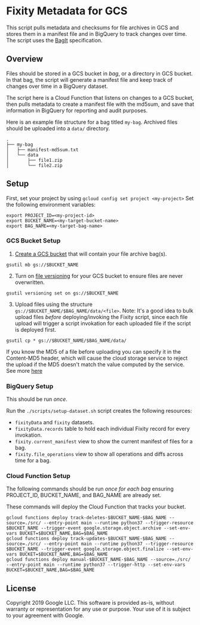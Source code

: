 # Fixity Metadata for GCS
This script pulls metadata and checksums for file archives in GCS and stores them in a manifest file and in BigQuery to track changes over time. The script uses the [BagIt](https://tools.ietf.org/html/draft-kunze-bagit-17) specification.

## Overview
Files should be stored in a GCS bucket in _bag_, or a directory in GCS bucket. In that bag, the script will generate a manifest file and keep track of changes over time in a BigQuery dataset.

The script here is a Cloud Function that listens on changes to a GCS bucket, then pulls metadata to create a manifest file with the md5sum, and save that information in BigQuery for reporting and audit purposes.

Here is an example file structure for a bag titled `my-bag`. Archived files should be uploaded into a `data/` directory.
```
.
├── my-bag
│   ├── manifest-md5sum.txt
│   └── data
│       ├── file1.zip
│       └── file2.zip
```

## Setup
First, set your project by using `gcloud config set project <my-project>`
Set the following environment variables:
```
export PROJECT_ID=<my-project-id>
export BUCKET_NAME=<my-target-bucket-name>
export BAG_NAME=<my-target-bag-name>
```

### GCS Bucket Setup
1. [Create a GCS bucket](https://cloud.google.com/storage/docs/creating-buckets#storage-create-bucket-gsutil) that will contain your file archive bag(s).
```
gsutil mb gs://$BUCKET_NAME
```
2. Turn on [file versioning](https://cloud.google.com/storage/docs/object-versioning) for your GCS bucket to ensure files are never overwritten.
```
gsutil versioning set on gs://$BUCKET_NAME
```
3. Upload files using the structure `gs://$BUCKET_NAME/$BAG_NAME/data/<file>`. Note: It's a good idea to bulk upload files _before_ deploying/invoking the Fixity script, since each file upload will trigger a script invokation for each uploaded file if the script is deployed first.
```
gsutil cp * gs://$BUCKET_NAME/$BAG_NAME/data/
```
If you know the MD5 of a file before uploading you can specify it in the Content-MD5 header, which will cause the cloud storage service to reject the upload if the MD5 doesn't match the value computed by the service. See more [here](https://cloud.google.com/storage/docs/gsutil/commands/cp#checksum-validation)

### BigQuery Setup
This should be run *once*.

Run the `./scripts/setup-dataset.sh` script creates the following resources:
* `fixityData` and `fixity` datasets.
* `fixityData.records` table to hold each individual Fixity record for every invokation.
* `fixity.current_manifest` view to show the current manifest of files for a bag.
* `fixity.file_operations` view to show all operations and diffs across time for a bag.

### Cloud Function Setup
The following commands should be run *once for each bag* ensuring PROJECT_ID, BUCKET_NAME, and BAG_NAME are already set.

These commands will deploy the Cloud Function that tracks your bucket.
```
gcloud functions deploy track-deletes-$BUCKET_NAME-$BAG_NAME --source=./src/ --entry-point main --runtime python37 --trigger-resource $BUCKET_NAME --trigger-event google.storage.object.archive --set-env-vars BUCKET=$BUCKET_NAME,BAG=$BAG_NAME
gcloud functions deploy track-updates-$BUCKET_NAME-$BAG_NAME --source=./src/ --entry-point main --runtime python37 --trigger-resource $BUCKET_NAME --trigger-event google.storage.object.finalize --set-env-vars BUCKET=$BUCKET_NAME,BAG=$BAG_NAME
gcloud functions deploy manual-$BUCKET_NAME-$BAG_NAME --source=./src/ --entry-point main --runtime python37 --trigger-http --set-env-vars BUCKET=$BUCKET_NAME,BAG=$BAG_NAME
```

## License
Copyright 2019 Google LLC. This software is provided as-is, without warranty or representation for any use or purpose. Your use of it is subject to your agreement with Google.  